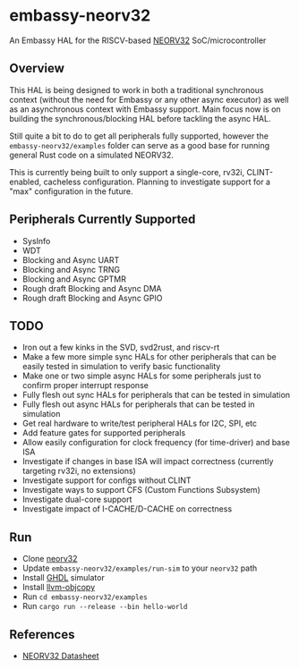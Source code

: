 # embassy-neorv32
An Embassy HAL for the RISCV-based [NEORV32](https://github.com/stnolting/neorv32) SoC/microcontroller

## Overview
This HAL is being designed to work in both a traditional synchronous context
(without the need for Embassy or any other async executor) as well as an asynchronous context with
Embassy support. Main focus now is on building the synchronous/blocking HAL before tackling the async HAL.

Still quite a bit to do to get all peripherals fully supported, however the `embassy-neorv32/examples`
folder can serve as a good base for running general Rust code on a simulated NEORV32.

This is currently being built to only support a single-core, rv32i, CLINT-enabled, cacheless configuration.
Planning to investigate support for a "max" configuration in the future.

## Peripherals Currently Supported
- SysInfo
- WDT
- Blocking and Async UART
- Blocking and Async TRNG
- Blocking and Async GPTMR
- Rough draft Blocking and Async DMA
- Rough draft Blocking and Async GPIO

## TODO
- Iron out a few kinks in the SVD, svd2rust, and riscv-rt
- Make a few more simple sync HALs for other peripherals that can be easily tested in simulation to verify basic functionality
- Make one or two simple async HALs for some peripherals just to confirm proper interrupt response
- Fully flesh out sync HALs for peripherals that can be tested in simulation
- Fully flesh out async HALs for peripherals that can be tested in simulation
- Get real hardware to write/test peripheral HALs for I2C, SPI, etc
- Add feature gates for supported peripherals
- Allow easily configuration for clock frequency (for time-driver) and base ISA
- Investigate if changes in base ISA will impact correctness (currently targeting rv32i, no extensions)
- Investigate support for configs without CLINT
- Investigate ways to support CFS (Custom Functions Subsystem)
- Investigate dual-core support
- Investigate impact of I-CACHE/D-CACHE on correctness

## Run
- Clone [neorv32](https://github.com/stnolting/neorv32)
- Update `embassy-neorv32/examples/run-sim` to your `neorv32` path
- Install [GHDL](https://github.com/ghdl/ghdl) simulator
- Install [llvm-objcopy](https://llvm.org/docs/CommandGuide/llvm-objcopy.html)
- Run `cd embassy-neorv32/examples`
- Run `cargo run --release --bin hello-world`

## References
- [NEORV32 Datasheet](https://stnolting.github.io/neorv32/)